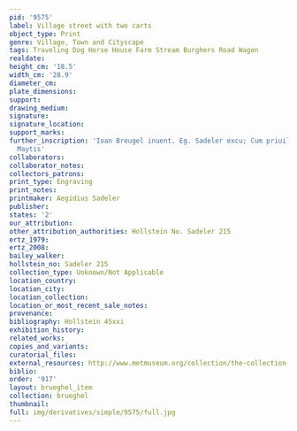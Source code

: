 ```yaml
---
pid: '9575'
label: Village street with two carts
object_type: Print
genre: Village, Town and Cityscape
tags: Traveling Dog Horse House Farm Stream Burghers Road Wagon
realdate: 
height_cm: '18.5'
width_cm: '28.9'
diameter_cm: 
plate_dimensions: 
support: 
drawing_medium: 
signature: 
signature_location: 
support_marks: 
further_inscription: 'Ioan Breugel inuent. Eg. Sadeler excu; Cum priuil Sac: caes.
  Maytis'
collaborators: 
collaborator_notes: 
collectors_patrons: 
print_type: Engraving
print_notes: 
printmaker: Aegidius Sadeler
publisher: 
states: '2'
our_attribution: 
other_attribution_authorities: Hollstein No. Sadeler 215
ertz_1979: 
ertz_2008: 
bailey_walker: 
hollstein_no: Sadeler 215
collection_type: Unknown/Not Applicable
location_country: 
location_city: 
location_collection: 
location_or_most_recent_sale_notes: 
provenance: 
bibliography: Hollstein 45xxi
exhibition_history: 
related_works: 
copies_and_variants: 
curatorial_files: 
external_resources: http://www.metmuseum.org/collection/the-collection-online/search/382734
biblio: 
order: '917'
layout: brueghel_item
collection: brueghel
thumbnail: 
full: img/derivatives/simple/9575/full.jpg
---
```

